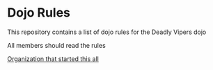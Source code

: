 Dojo Rules
==========

This repository contains a list of dojo rules for the Deadly Vipers dojo

All members should read the rules

[Organization that started this all](https://github.com/deadlyvipers)

